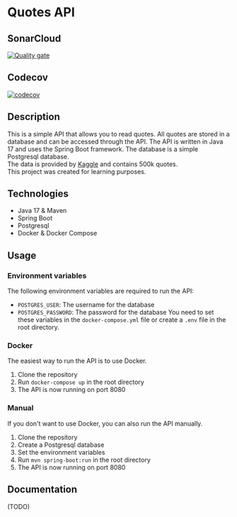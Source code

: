 # Quotes API
## SonarCloud
[![Quality gate](https://sonarcloud.io/api/project_badges/quality_gate?project=RubenVP2_quotes-api)](https://sonarcloud.io/summary/new_code?id=RubenVP2_quotes-api)
## Codecov
[![codecov](https://codecov.io/gh/RubenVP2/quotes-api/branch/main/graph/badge.svg?token=ZQZQZQZQZQ)](https://codecov.io/gh/RubenVP2/quotes-api)

## Description
This is a simple API that allows you to read quotes. All quotes are stored in a database and can be accessed through the API. The API is written in Java 17 and uses the Spring Boot framework. The database is a simple Postgresql database.  
The data is provided by [Kaggle](https://www.kaggle.com/datasets/manann/quotes-500k) and contains 500k quotes.  
This project was created for learning purposes.
## Technologies
- Java 17 & Maven
- Spring Boot
- Postgresql
- Docker & Docker Compose
## Usage
### Environment variables
The following environment variables are required to run the API:
- `POSTGRES_USER`: The username for the database
- `POSTGRES_PASSWORD`: The password for the database
You need to set these variables in the `docker-compose.yml` file or create a `.env` file in the root directory.
### Docker
The easiest way to run the API is to use Docker.
1. Clone the repository
2. Run `docker-compose up` in the root directory
3. The API is now running on port 8080
### Manual
If you don't want to use Docker, you can also run the API manually.
1. Clone the repository
2. Create a Postgresql database
3. Set the environment variables
4. Run `mvn spring-boot:run` in the root directory
5. The API is now running on port 8080

## Documentation
(TODO)

